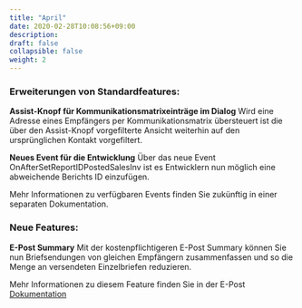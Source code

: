 ```yaml
---
title: "April"
date: 2020-02-28T10:08:56+09:00
description: 
draft: false
collapsible: false
weight: 2
---
```

### Erweiterungen von Standardfeatures:

**Assist-Knopf für Kommunikationsmatrixeinträge im Dialog**
Wird eine Adresse eines Empfängers per Kommunikationsmatrix übersteuert ist die über den Assist-Knopf vorgefilterte Ansicht weiterhin auf den ursprünglichen Kontakt vorgefiltert.

**Neues Event für die Entwicklung**
Über das neue Event OnAfterSetReportIDPostedSalesInv ist es Entwicklern nun möglich eine abweichende Berichts ID einzufügen.

Mehr Informationen zu verfügbaren Events finden Sie zukünftig in einer separaten Dokumentation.

### Neue Features:

**E-Post Summary**
Mit der kostenpflichtigeren E-Post Summary können Sie nun Briefsendungen von gleichen Empfängern zusammenfassen und so die Menge an versendeten Einzelbriefen reduzieren.

Mehr Informationen zu diesem Feature finden Sie in der E-Post [Dokumentation](/de-de/connectornav/epost/)